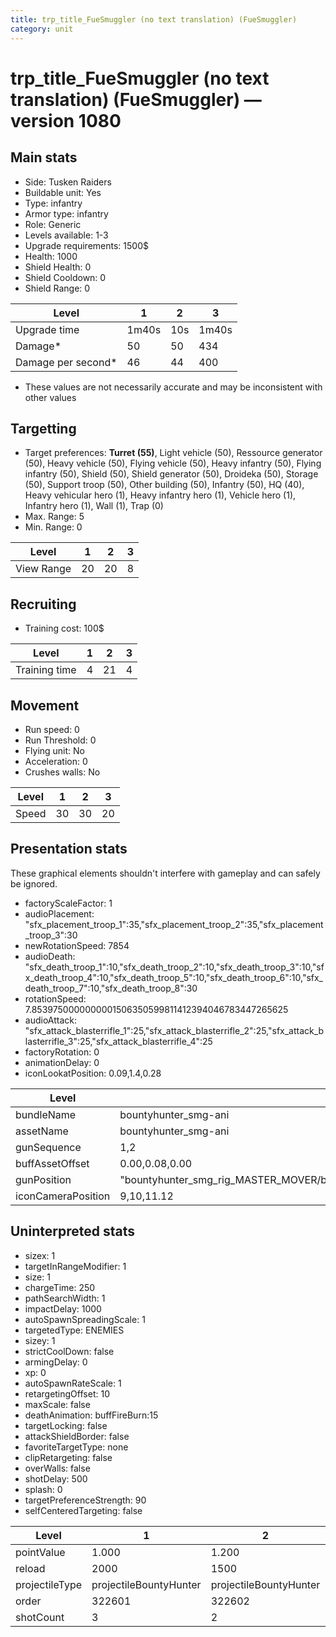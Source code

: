 ```yaml
---
title: trp_title_FueSmuggler (no text translation) (FueSmuggler)
category: unit
---
```


# trp_title_FueSmuggler (no text translation) (FueSmuggler) — version 1080

## Main stats

  * Side: Tusken Raiders
  * Buildable unit: Yes
  * Type: infantry
  * Armor type: infantry
  * Role: Generic
  * Levels available: 1-3
  * Upgrade requirements: 1500$
  * Health: 1000
  * Shield Health: 0
  * Shield Cooldown: 0
  * Shield Range: 0

|Level             |1    |2  |3    |
|------------------|-----|---|-----|
|Upgrade time      |1m40s|10s|1m40s|
|Damage*           |50   |50 |434  |
|Damage per second*|46   |44 |400  |

* These values are not necessarily accurate and may be inconsistent with other values

## Targetting

  * Target preferences: **Turret (55)**, Light vehicle (50), Ressource generator (50), Heavy vehicle (50), Flying vehicle (50), Heavy infantry (50), Flying infantry (50), Shield (50), Shield generator (50), Droideka (50), Storage (50), Support troop (50), Other building (50), Infantry (50), HQ (40), Heavy vehicular hero (1), Heavy infantry hero (1), Vehicle hero (1), Infantry hero (1), Wall (1), Trap (0)
  * Max. Range: 5
  * Min. Range: 0

|Level     |1 |2 |3 |
|----------|--|--|--|
|View Range|20|20|8 |

## Recruiting

  * Training cost: 100$

|Level        |1 |2 |3 |
|-------------|--|--|--|
|Training time|4 |21|4 |

## Movement

  * Run speed: 0
  * Run Threshold: 0
  * Flying unit: No
  * Acceleration: 0
  * Crushes walls: No

|Level|1 |2 |3 |
|-----|--|--|--|
|Speed|30|30|20|

## Presentation stats

These graphical elements shouldn't interfere with gameplay and can safely be ignored.

  * factoryScaleFactor: 1
  * audioPlacement: "sfx_placement_troop_1":35,"sfx_placement_troop_2":35,"sfx_placement_troop_3":30
  * newRotationSpeed: 7854
  * audioDeath: "sfx_death_troop_1":10,"sfx_death_troop_2":10,"sfx_death_troop_3":10,"sfx_death_troop_4":10,"sfx_death_troop_5":10,"sfx_death_troop_6":10,"sfx_death_troop_7":10,"sfx_death_troop_8":30
  * rotationSpeed: 7.8539750000000001506350599811412394046783447265625
  * audioAttack: "sfx_attack_blasterrifle_1":25,"sfx_attack_blasterrifle_2":25,"sfx_attack_blasterrifle_3":25,"sfx_attack_blasterrifle_4":25
  * factoryRotation: 0
  * animationDelay: 0
  * iconLookatPosition: 0.09,1.4,0.28

|Level             |1                                                                                                                                                  |2                                                                                                                                                  |3                                                                         |
|------------------|---------------------------------------------------------------------------------------------------------------------------------------------------|---------------------------------------------------------------------------------------------------------------------------------------------------|--------------------------------------------------------------------------|
|bundleName        |bountyhunter_smg-ani                                                                                                                               |bountyhunter_smg-ani                                                                                                                               |generalpurpose_smg-ani                                                    |
|assetName         |bountyhunter_smg-ani                                                                                                                               |bountyhunter_smg-ani                                                                                                                               |generalpurpose_smg-ani                                                    |
|gunSequence       |1,2                                                                                                                                                |1,2                                                                                                                                                |1                                                                         |
|buffAssetOffset   |0.00,0.08,0.00                                                                                                                                     |0.00,0.08,0.00                                                                                                                                     |(not found)                                                               |
|gunPosition       |"bountyhunter_smg_rig_MASTER_MOVER/bountyhunter_smg_rig_locator_gun_Lt":1,"bountyhunter_smg_rig_MASTER_MOVER/bountyhunter_smg_rig_locator_gun_Rt":2|"bountyhunter_smg_rig_MASTER_MOVER/bountyhunter_smg_rig_locator_gun_Lt":1,"bountyhunter_smg_rig_MASTER_MOVER/bountyhunter_smg_rig_locator_gun_Rt":2|"generalpurpose_smg_rig_MASTER_MOVER/generalpurpose_smg_rig_locator_gun":1|
|iconCameraPosition|9,10,11.12                                                                                                                                         |9,10,11.12                                                                                                                                         |8.56,9.58,10.6                                                            |

## Uninterpreted stats

  * sizex: 1
  * targetInRangeModifier: 1
  * size: 1
  * chargeTime: 250
  * pathSearchWidth: 1
  * impactDelay: 1000
  * autoSpawnSpreadingScale: 1
  * targetedType: ENEMIES
  * sizey: 1
  * strictCoolDown: false
  * armingDelay: 0
  * xp: 0
  * autoSpawnRateScale: 1
  * retargetingOffset: 10
  * maxScale: false
  * deathAnimation: buffFireBurn:15
  * targetLocking: false
  * attackShieldBorder: false
  * favoriteTargetType: none
  * clipRetargeting: false
  * overWalls: false
  * shotDelay: 500
  * splash: 0
  * targetPreferenceStrength: 90
  * selfCenteredTargeting: false

|Level         |1                     |2                     |3                 |
|--------------|----------------------|----------------------|------------------|
|pointValue    |1.000                 |1.200                 |1.400             |
|reload        |2000                  |1500                  |2000              |
|projectileType|projectileBountyHunter|projectileBountyHunter|projectileSmuggler|
|order         |322601                |322602                |322603            |
|shotCount     |3                     |2                     |3                 |

